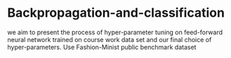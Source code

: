# Backpropagation-and-classification

we aim to present the process of hyper-parameter tuning on feed-forward neural network trained on course work data set and our final choice of hyper-parameters. 
Use Fashion-Minist public benchmark dataset
